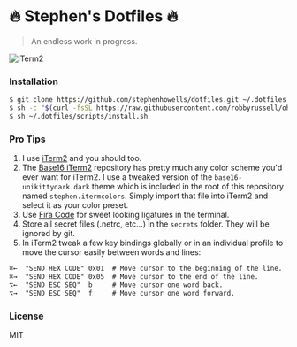 # 🔥 Stephen's Dotfiles 🔥

> An endless work in progress.

![iTerm2](https://raw.github.com/stephenhowells/dotfiles/master/iterm/terminal.png)

### Installation

```sh
$ git clone https://github.com/stephenhowells/dotfiles.git ~/.dotfiles
$ sh -c "$(curl -fsSL https://raw.githubusercontent.com/robbyrussell/oh-my-zsh/master/tools/install.sh)"
$ sh ~/.dotfiles/scripts/install.sh
```

### Pro Tips

1. I use [iTerm2](https://www.iterm2.com) and you should too.
2. The [Base16 iTerm2](https://github.com/chriskempson/base16-iterm2) repository has pretty much any color scheme you'd ever want for iTerm2. I use a tweaked version of the `base16-unikittydark.dark` theme which is included in the root of this repository named `stephen.itermcolors`. Simply import that file into iTerm2 and select it as your color preset.
3. Use [Fira Code](https://github.com/tonsky/FiraCode) for sweet looking ligatures in the terminal.
4. Store all secret files (.netrc, etc…) in the `secrets` folder. They will be ignored by git.
5. In iTerm2 tweak a few key bindings globally or in an individual profile to move the cursor easily between words and lines:

```txt
⌘←  "SEND HEX CODE" 0x01  # Move cursor to the beginning of the line.
⌘→  "SEND HEX CODE" 0x05  # Move cursor to the end of the line.
⌥←  "SEND ESC SEQ"  b     # Move cursor one word back.
⌥→  "SEND ESC SEQ"  f     # Move cursor one word forward.
```

### License

MIT
